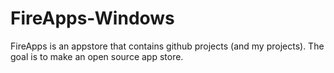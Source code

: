 # FireApps-Windows
FireApps is an appstore that contains github projects (and my projects). The goal is to make an open source app store. 
